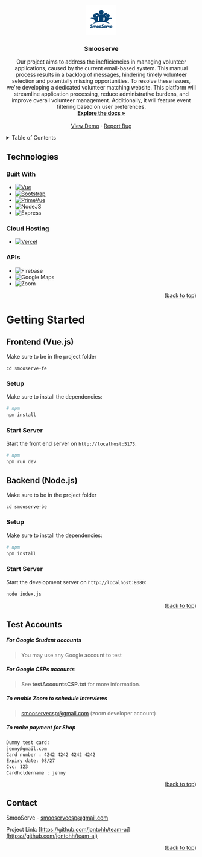 <!-- PROJECT LOGO -->
<br />
<div align="center">
  <a href="https://github.com/jontohh/team-aj">
    <img src="smooserve-fe/public/layout/images/logo-white.png" alt="Logo" width="80" height="80">
  </a>

<h3 align="center">Smooserve</h3>

  <p align="center">
    Our project aims to address the inefficiencies in managing volunteer applications, caused by the current email-based system. This manual process results in a backlog of messages, hindering timely volunteer selection and potentially missing opportunities. To resolve these issues, we're developing a dedicated volunteer matching website. This platform will streamline application processing, reduce administrative burdens, and improve overall volunteer management. Additionally, it will feature event filtering based on user preferences. 
    <br />
    <a href="https://github.com/jontohh/team-aj"><strong>Explore the docs »</strong></a>
    <br />
    <br />
    <a href="http://smooserve-fe.vercel.app/">View Demo</a>
    ·
    <a href="https://github.com/jontohh/team-aj/issues">Report Bug</a>

</div>



<!-- TABLE OF CONTENTS -->
<details>
  <summary>Table of Contents</summary>
  <ol>
    <li>
      <a href="#Technologies">Technologies</a>
    </li>
    <li>
      <a href="#Getting Started">Getting Started</a>
    </li>
      <li><a href="#Test Accounts">Test Accounts</a></li>
    <li><a href="#License">License</a></li>
    <li><a href="#Contact">Contact</a></li>
  </ol>
</details>



<!-- ABOUT THE PROJECT -->
## Technologies

### Built With

* [![Vue][Vue.js]][Vue-url]
* [![Bootstrap][Bootstrap.com]][Bootstrap-url]
* [![PrimeVue](https://img.shields.io/badge/PrimeVue-6DA55F?style=for-the-badge&logo=linode&logoColor=white)](http://primevue.org)
* ![NodeJS](https://img.shields.io/badge/node.js-6DA55F?style=for-the-badge&logo=node.js&logoColor=white)
* ![Express](https://img.shields.io/badge/Express-000000.svg?style=for-the-badge&logo=Express&logoColor=white)

### Cloud Hosting
* [![Vercel](https://img.shields.io/badge/vercel-%23000000.svg?style=for-the-badge&logo=vercel&logoColor=white)](https://vercel.com)

### APIs
* ![Firebase](https://img.shields.io/badge/Firebase-039BE5?style=for-the-badge&logo=Firebase&logoColor=white)
* ![Google](https://img.shields.io/badge/google-4285F4?style=for-the-badge&logo=google&logoColor=white) Maps
* ![Zoom](https://img.shields.io/badge/Zoom-2D8CFF?style=for-the-badge&logo=zoom&logoColor=white)


<p align="right">(<a href="#readme-top">back to top</a>)</p>

<!-- GETTING STARTED -->
# Getting Started
## Frontend (Vue.js)

Make sure to be in the project folder
```
cd smooserve-fe
```

### Setup

Make sure to install the dependencies:

```bash
# npm
npm install
```

### Start Server

Start the front end  server on `http://localhost:5173`:

```bash
# npm
npm run dev
```


## Backend (Node.js)

Make sure to be in the project folder
```
cd smooserve-be
```

### Setup

Make sure to install the dependencies:

```bash
# npm
npm install
```

### Start Server

Start the development server on `http://localhost:8080`:
```bash
node index.js
```



<p align="right">(<a href="#readme-top">back to top</a>)</p>


<!-- LICENSE -->
## Test Accounts
##### For Google Student accounts
> You may use any Google account to test 

 ##### For Google CSPs accounts
> See **testAccountsCSP.txt** for more information.
 
 ##### To enable Zoom to schedule interviews
> smooservecsp@gmail.com (zoom developer account)

 ##### To make payment for Shop
    Dummy test card:
    jenny@gmail.com 
    Card number : 4242 4242 4242 4242
    Expiry date: 08/27
    Cvc: 123
    Cardholdername : jenny
 

<p align="right">(<a href="#readme-top">back to top</a>)</p>


<!-- CONTACT -->
## Contact

SmooServe - smooservecsp@gmail.com

Project Link: [https://github.com/jontohh/team-aj](https://github.com/jontohh/team-aj)

<p align="right">(<a href="#readme-top">back to top</a>)</p>



<!-- MARKDOWN LINKS & IMAGES -->
<!-- https://www.markdownguide.org/basic-syntax/#reference-style-links -->
[contributors-shield]: https://img.shields.io/github/contributors/github_username/repo_name.svg?style=for-the-badge
[contributors-url]: https://github.com/github_username/repo_name/graphs/contributors
[forks-shield]: https://img.shields.io/github/forks/github_username/repo_name.svg?style=for-the-badge
[forks-url]: https://github.com/github_username/repo_name/network/members
[stars-shield]: https://img.shields.io/github/stars/github_username/repo_name.svg?style=for-the-badge
[stars-url]: https://github.com/github_username/repo_name/stargazers
[issues-shield]: https://img.shields.io/github/issues/github_username/repo_name.svg?style=for-the-badge
[issues-url]: https://github.com/github_username/repo_name/issues
[license-shield]: https://img.shields.io/github/license/github_username/repo_name.svg?style=for-the-badge
[license-url]: https://github.com/github_username/repo_name/blob/master/LICENSE.txt
[linkedin-shield]: https://img.shields.io/badge/-LinkedIn-black.svg?style=for-the-badge&logo=linkedin&colorB=555
[linkedin-url]: https://linkedin.com/in/linkedin_username
[product-screenshot]: images/screenshot.png
[Next.js]: https://img.shields.io/badge/next.js-000000?style=for-the-badge&logo=nextdotjs&logoColor=white
[Next-url]: https://nextjs.org/
[React.js]: https://img.shields.io/badge/React-20232A?style=for-the-badge&logo=react&logoColor=61DAFB
[React-url]: https://reactjs.org/
[Vue.js]: https://img.shields.io/badge/Vue.js-35495E?style=for-the-badge&logo=vuedotjs&logoColor=4FC08D
[Vue-url]: https://vuejs.org/
[Angular.io]: https://img.shields.io/badge/Angular-DD0031?style=for-the-badge&logo=angular&logoColor=white
[Angular-url]: https://angular.io/
[Svelte.dev]: https://img.shields.io/badge/Svelte-4A4A55?style=for-the-badge&logo=svelte&logoColor=FF3E00
[Svelte-url]: https://svelte.dev/
[Laravel.com]: https://img.shields.io/badge/Laravel-FF2D20?style=for-the-badge&logo=laravel&logoColor=white
[Laravel-url]: https://laravel.com
[Bootstrap.com]: https://img.shields.io/badge/Bootstrap-563D7C?style=for-the-badge&logo=bootstrap&logoColor=white
[Bootstrap-url]: https://getbootstrap.com
[JQuery.com]: https://img.shields.io/badge/jQuery-0769AD?style=for-the-badge&logo=jquery&logoColor=white
[JQuery-url]: https://jquery.com 
